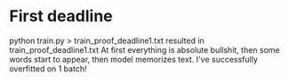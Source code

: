 # First deadline
python train.py > train_proof_deadline1.txt resulted in train_proof_deadline1.txt At first everything is absolute bullshit, then some words start to appear, then model memorizes text. I've successfully overfitted on 1 batch!
